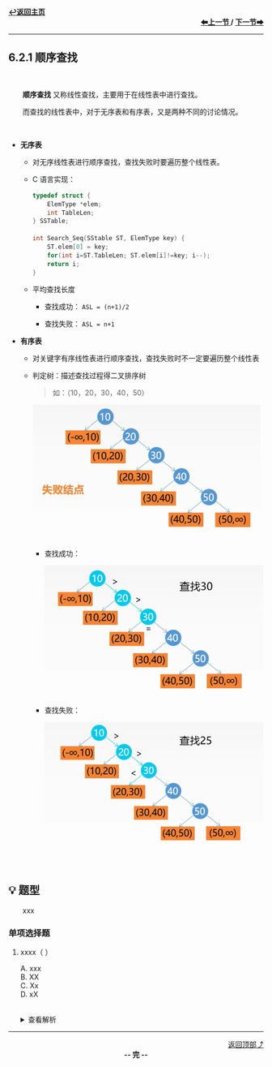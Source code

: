 <a name="top"></a>
<div align="left">
    <a href="/README.md"><b>↩返回主页</b></a>
</div>
<div align="right">
    <b>
    <a href="../6.1%20查找的基本概念/README.md">⬅上一节 </a>
    /
    <a href="6.2.2%20折半查找.md"> 下一节➡</a>
    </b>
</div>
<hr>

## 6.2.1 顺序查找

<br>

&emsp;&emsp;**顺序查找** 又称线性查找，主要用于在线性表中进行查找。

&emsp;&emsp;而查找的线性表中，对于无序表和有序表，又是两种不同的讨论情况。

<br>

+ **无序表**

    + 对无序线性表进行顺序查找，查找失败时要遍历整个线性表。

    + C 语言实现：

        ```c
        typedef struct {
            ElemType *elem;
            int TableLen;
        } SSTable;

        int Search_Seq(SStable ST, ElemType key) {
            ST.elem[0] = key;
            for(int i=ST.TableLen; ST.elem[i]!=key; i--);
            return i;
        }
        ```

    + 平均查找长度
    
        + 查找成功： `ASL = (n+1)/2`

        + 查找失败： `ASL = n+1`

+ **有序表**

    + 对关键字有序线性表进行顺序查找，查找失败时不一定要遍历整个线性表

    + 判定树：描述查找过程得二叉排序树

        > 如：（10，20，30，40，50）

        <img src="/pics/6/6.2.1(1).png" width="450">

        + 查找成功：

            <img src="/pics/6/6.2.1(2).png" width="450">

        + 查找失败：

            <img src="/pics/6/6.2.1(3).png" width="450">

<br>

## 💡 题型

&emsp;&emsp;xxx

### 单项选择题

1. xxxx（ ）

    A. xxx<br>
    B. XX<br>
    C. Xx<br>
    D. xX<br><br>
    <details>
    <summary>查看解析</summary>
    <p>答案：x</p>
    </details>

<hr>

<div align="right">
    <a href="#top">返回顶部⤴</a>
</div>

<div align="center">
    <b>-- 完 --</b>
</div>